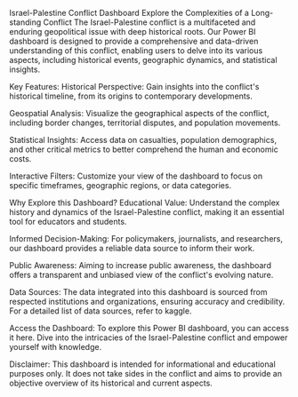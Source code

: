 Israel-Palestine Conflict Dashboard
Explore the Complexities of a Long-standing Conflict
The Israel-Palestine conflict is a multifaceted and enduring geopolitical issue with deep historical roots. Our Power BI dashboard is designed to provide a comprehensive and data-driven understanding of this conflict, enabling users to delve into its various aspects, including historical events, geographic dynamics, and statistical insights.

Key Features:
Historical Perspective: Gain insights into the conflict's historical timeline, from its origins to contemporary developments.

Geospatial Analysis: Visualize the geographical aspects of the conflict, including border changes, territorial disputes, and population movements.

Statistical Insights: Access data on casualties, population demographics, and other critical metrics to better comprehend the human and economic costs.

Interactive Filters: Customize your view of the dashboard to focus on specific timeframes, geographic regions, or data categories.

Why Explore this Dashboard?
Educational Value: Understand the complex history and dynamics of the Israel-Palestine conflict, making it an essential tool for educators and students.

Informed Decision-Making: For policymakers, journalists, and researchers, our dashboard provides a reliable data source to inform their work.

Public Awareness: Aiming to increase public awareness, the dashboard offers a transparent and unbiased view of the conflict's evolving nature.

Data Sources:
The data integrated into this dashboard is sourced from respected institutions and organizations, ensuring accuracy and credibility. For a detailed list of data sources, refer to kaggle.

Access the Dashboard:
To explore this Power BI dashboard, you can access it here. Dive into the intricacies of the Israel-Palestine conflict and empower yourself with knowledge.

Disclaimer:
This dashboard is intended for informational and educational purposes only. It does not take sides in the conflict and aims to provide an objective overview of its historical and current aspects.

